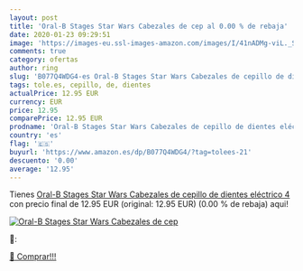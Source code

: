 ```yaml
---
layout: post
title: 'Oral-B Stages Star Wars Cabezales de cep al 0.00 % de rebaja'
date: 2020-01-23 09:29:51
image: 'https://images-eu.ssl-images-amazon.com/images/I/41nADMg-viL._SL200_.jpg'
comments: true
category: ofertas
author: ring
slug: 'B077Q4WDG4-es Oral-B Stages Star Wars Cabezales de cepillo de dientes...'
tags: tole.es, cepillo, de, dientes
actualPrice: 12.95 EUR
currency: EUR
price: 12.95
comparePrice: 12.95 EUR
prodname: 'Oral-B Stages Star Wars Cabezales de cepillo de dientes eléctrico 4'
country: 'es'
flag: '🇪🇸'
buyurl: 'https://www.amazon.es/dp/B077Q4WDG4/?tag=tolees-21'
descuento: '0.00'
average: '12.95'
---
```


Tienes [Oral-B Stages Star Wars Cabezales de cepillo de dientes eléctrico 4](https://www.amazon.es/dp/B077Q4WDG4/?tag=tolees-21) con precio final de  12.95 EUR (original: 12.95 EUR) (0.00 %  de rebaja) aqui!

[![Oral-B Stages Star Wars Cabezales de cep](https://images-eu.ssl-images-amazon.com/images/I/41nADMg-viL._SL200_.jpg)](https://www.amazon.es/dp/B077Q4WDG4/?tag=tolees-21)

🔎:


[🛒 Comprar!!!](https://www.amazon.es/dp/B077Q4WDG4/?tag=tolees-21)
